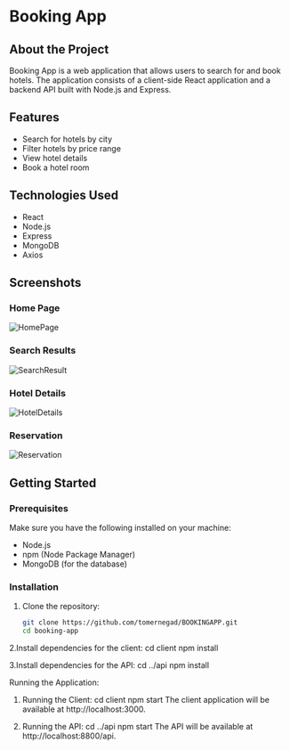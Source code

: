 # Booking App

## About the Project

Booking App is a web application that allows users to search for and book hotels. The application consists of a client-side React application and a backend API built with Node.js and Express.

## Features

- Search for hotels by city
- Filter hotels by price range
- View hotel details
- Book a hotel room

## Technologies Used

- React
- Node.js
- Express
- MongoDB
- Axios

## Screenshots

### Home Page
![HomePage](https://github.com/user-attachments/assets/afde8e1b-989e-4901-a46a-5053877035e0)


### Search Results
![SearchResult](https://github.com/user-attachments/assets/d66166b3-2a5b-4f3b-b335-40b796212bad)


### Hotel Details
![HotelDetails](https://github.com/user-attachments/assets/b98945a9-19b6-4508-82dc-e542e0d26d28)


### Reservation
![Reservation](https://github.com/user-attachments/assets/9f4fd330-0b9b-4ccc-913f-d5df057e89a4)


## Getting Started
### Prerequisites

Make sure you have the following installed on your machine:

- Node.js
- npm (Node Package Manager)
- MongoDB (for the database)

### Installation

1. Clone the repository:

   ```bash
   git clone https://github.com/tomernegad/BOOKINGAPP.git
   cd booking-app

2.Install dependencies for the client:
  cd client
  npm install

3.Install dependencies for the API:
  cd ../api
  npm install
  
Running the Application:
1. Running the Client:
   cd client
   npm start
   The client application will be available at http://localhost:3000.
   
2. Running the API:
   cd ../api
   npm start
   The API will be available at http://localhost:8800/api.
     
  


  
